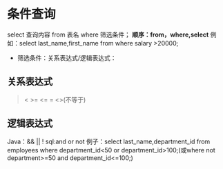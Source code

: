 # 条件查询 #
select 查询内容
from 表名
where 筛选条件；
**顺序：from，where,select**
例如：select last_name,first_name from where salary >20000;
- 筛选条件：关系表达式/逻辑表达式：
## 关系表达式 ##
> < >= <= = <>(不等于)
## 逻辑表达式 ##
Java：&& || !
sql:and or not 
例子：select last_name,department_id
from employees where department_id<50 or department_id>100;(或where not department>=50 and department_id<=100;)

